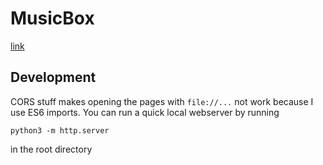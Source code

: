 # MusicBox

[link](https://jakelandaiche.github.io/musicbox/)

## Development

CORS stuff makes opening the pages with `file://...` not work because I use ES6 imports. You can run a quick local webserver by running 

```
python3 -m http.server 
```

in the root directory

